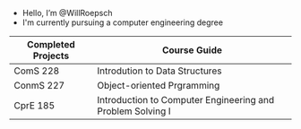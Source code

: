 -  Hello, I’m @WillRoepsch
- I'm currently pursuing a computer engineering degree

| Completed Projects  | Course Guide |
| ------------- | ------------- |
| ComS 228  | Introdution to Data Structures  |
| ConmS 227  | Object-oriented Prgramming  |
| CprE 185  | Introduction to Computer Engineering and Problem Solving I  |

<!---
WillRoepsch/WillRoepsch is a ✨ special ✨ repository because its `README.md` (this file) appears on your GitHub profile.
You can click the Preview link to take a look at your changes.
--->
